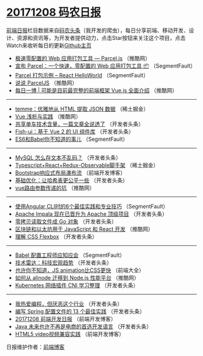 # [20171208 码农日报](http://hao.caibaojian.com/date/2017/12/08)

[前端日报](http://caibaojian.com/c/news)栏目数据来自[码农头条](http://hao.caibaojian.com/)（我开发的爬虫），每日分享前端、移动开发、设计、资源和资讯等，为开发者提供动力，点击Star按钮来关注这个项目，点击Watch来收听每日的更新[Github主页](https://github.com/kujian/frontendDaily)
* [极速零配置的 Web 应用打包工具 — Parcel.js](http://hao.caibaojian.com/59048.html) （推酷网）
* [宣布 Parcel：一个快速，零配置的 Web 应用打包工具 📦](http://hao.caibaojian.com/59023.html) （SegmentFault）
* [Parcel 打包示例 &#8211; React HelloWorld](http://hao.caibaojian.com/59029.html) （SegmentFault）
* [说说 ParcelJS](http://hao.caibaojian.com/59043.html) （推酷网）
* [每日一博 | 可能是目前最完整的前端框架 Vue.js 全面介绍](http://hao.caibaojian.com/59049.html) （推酷网）

***
* [temme：优雅地从 HTML 提取 JSON 数据](http://hao.caibaojian.com/59062.html) （稀土掘金）
* [Vue 浅析与实践](http://hao.caibaojian.com/59051.html) （推酷网）
* [共享单车技术含量，一篇文章全说透了](http://hao.caibaojian.com/58957.html) （开发者头条）
* [Fish-ui：基于 Vue 2 的 UI 组件库](http://hao.caibaojian.com/58959.html) （开发者头条）
* [ES6和Babel你不知道的事儿](http://hao.caibaojian.com/59027.html) （SegmentFault）

***
* [MySQL 怎么存文本不乱码？](http://hao.caibaojian.com/58963.html) （开发者头条）
* [Typescript+React+Redux-Observable脚手架](http://hao.caibaojian.com/59063.html) （稀土掘金）
* [Bootstrap响应式布局瀑布流](http://hao.caibaojian.com/59097.html) （前端开发博客）
* [基础优化：让哈希表更公平一些](http://hao.caibaojian.com/58967.html) （开发者头条）
* [vue路由参数传递的坑](http://hao.caibaojian.com/59047.html) （推酷网）

***
* [使用Angular CLI时的6个最佳实践和专业技巧](http://hao.caibaojian.com/59024.html) （SegmentFault）
* [Apache Impala 现在已晋升为 Apache 顶级项目](http://hao.caibaojian.com/58971.html) （开发者头条）
* [零拷贝读取文件成 Go 对象](http://hao.caibaojian.com/58961.html) （开发者头条）
* [区块链和以太坊用于 JavaScript 和 React 开发](http://hao.caibaojian.com/59039.html) （推酷网）
* [理解 CSS Flexbox](http://hao.caibaojian.com/58962.html) （开发者头条）

***
* [Babel 配置工程师应知应会](http://hao.caibaojian.com/59028.html) （SegmentFault）
* [技术雷达：科技宏观趋势](http://hao.caibaojian.com/58974.html) （开发者头条）
* [也许你不知道，JS animation比CSS更快](http://hao.caibaojian.com/59094.html) （前端大全）
* [如何从 alinode 迁移到 Node.js 性能平台](http://hao.caibaojian.com/59042.html) （推酷网）
* [Kubernetes 网络插件 CNI 学习整理](http://hao.caibaojian.com/58975.html) （开发者头条）

***
* [我热爱编程，但厌恶这个行业](http://hao.caibaojian.com/58954.html) （开发者头条）
* [编写 Spring 配置文件的 13 个最佳实践](http://hao.caibaojian.com/58955.html) （开发者头条）
* [20171208 前端开发日报](http://hao.caibaojian.com/59096.html) （前端开发博客）
* [Java 未来也许不再是电商的首选开发语言](http://hao.caibaojian.com/58956.html) （开发者头条）
* [HTML5 video视频兼容实践](http://hao.caibaojian.com/59098.html) （前端开发博客）

日报维护作者：[前端博客](http://caibaojian.com/) 